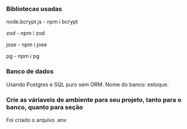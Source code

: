 ### Bibliotecas usadas 

node.bcrypt.js - npm i bcrypt

zod - npm i zod

jose - npm i jose

pg - npm i pg


### Banco de dados

Usando Postgres e SQL puro sem ORM. Nome do banco: estoque. 

### Crie as váriaveis de ambiente para seu projeto, tanto para o banco, quanto para seção

Foi criado o arquivo .env